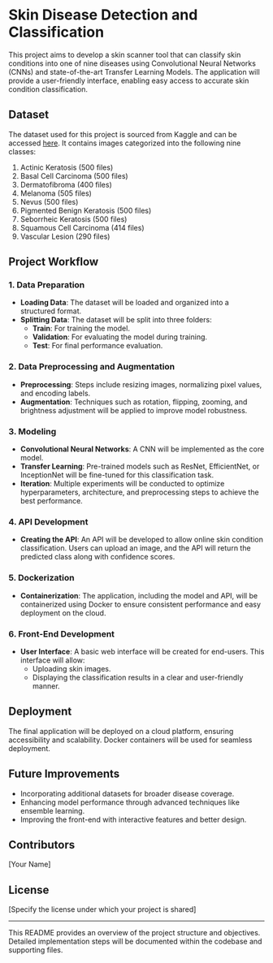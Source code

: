 # Skin Disease Detection and Classification

This project aims to develop a skin scanner tool that can classify skin conditions into one of nine diseases using Convolutional Neural Networks (CNNs) and state-of-the-art Transfer Learning Models. The application will provide a user-friendly interface, enabling easy access to accurate skin condition classification.

## Dataset

The dataset used for this project is sourced from Kaggle and can be accessed [here](https://www.kaggle.com/datasets/pritpal2873/multiple-skin-disease-detection-and-classification). It contains images categorized into the following nine classes:

1. Actinic Keratosis (500 files)
2. Basal Cell Carcinoma (500 files)
3. Dermatofibroma (400 files)
4. Melanoma (505 files)
5. Nevus (500 files)
6. Pigmented Benign Keratosis (500 files)
7. Seborrheic Keratosis (500 files)
8. Squamous Cell Carcinoma (414 files)
9. Vascular Lesion (290 files)

## Project Workflow

### 1. Data Preparation

- **Loading Data**: The dataset will be loaded and organized into a structured format.
- **Splitting Data**: The dataset will be split into three folders:
  - **Train**: For training the model.
  - **Validation**: For evaluating the model during training.
  - **Test**: For final performance evaluation.

### 2. Data Preprocessing and Augmentation

- **Preprocessing**: Steps include resizing images, normalizing pixel values, and encoding labels.
- **Augmentation**: Techniques such as rotation, flipping, zooming, and brightness adjustment will be applied to improve model robustness.

### 3. Modeling

- **Convolutional Neural Networks**: A CNN will be implemented as the core model.
- **Transfer Learning**: Pre-trained models such as ResNet, EfficientNet, or InceptionNet will be fine-tuned for this classification task.
- **Iteration**: Multiple experiments will be conducted to optimize hyperparameters, architecture, and preprocessing steps to achieve the best performance.

### 4. API Development

- **Creating the API**: An API will be developed to allow online skin condition classification. Users can upload an image, and the API will return the predicted class along with confidence scores.

### 5. Dockerization

- **Containerization**: The application, including the model and API, will be containerized using Docker to ensure consistent performance and easy deployment on the cloud.

### 6. Front-End Development

- **User Interface**: A basic web interface will be created for end-users. This interface will allow:
  - Uploading skin images.
  - Displaying the classification results in a clear and user-friendly manner.

## Deployment

The final application will be deployed on a cloud platform, ensuring accessibility and scalability. Docker containers will be used for seamless deployment.

## Future Improvements

- Incorporating additional datasets for broader disease coverage.
- Enhancing model performance through advanced techniques like ensemble learning.
- Improving the front-end with interactive features and better design.

## Contributors

[Your Name]

## License

[Specify the license under which your project is shared]

---

This README provides an overview of the project structure and objectives. Detailed implementation steps will be documented within the codebase and supporting files.

